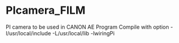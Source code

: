 # PIcamera_FILM
PI camera to be used in CANON AE Program
Compile with option -I/usr/local/include -L/usr/local/lib -lwiringPi

